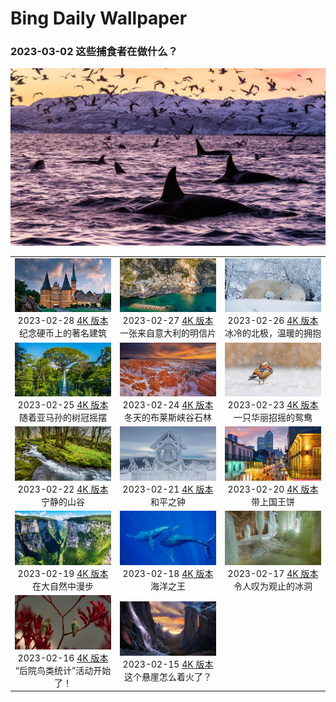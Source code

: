 # Bing Daily Wallpaper

### 2023-03-02 这些捕食者在做什么？

![](./static/2023-03-02_4k.jpg)

|      |      |      |
|:----:|:----:|:----:|
|![](./static/2023-02-28_preview.jpg)<br> 2023-02-28 [4K 版本](./static/2023-02-28_4k.jpg) <br> 纪念硬币上的著名建筑|![](./static/2023-02-27_preview.jpg)<br> 2023-02-27 [4K 版本](./static/2023-02-27_4k.jpg) <br> 一张来自意大利的明信片|![](./static/2023-02-26_preview.jpg)<br> 2023-02-26 [4K 版本](./static/2023-02-26_4k.jpg) <br> 冰冷的北极，温暖的拥抱|
|![](./static/2023-02-25_preview.jpg)<br> 2023-02-25 [4K 版本](./static/2023-02-25_4k.jpg) <br> 随着亚马孙的树冠摇摆|![](./static/2023-02-24_preview.jpg)<br> 2023-02-24 [4K 版本](./static/2023-02-24_4k.jpg) <br> 冬天的布莱斯峡谷石林|![](./static/2023-02-23_preview.jpg)<br> 2023-02-23 [4K 版本](./static/2023-02-23_4k.jpg) <br> 一只华丽招摇的鸳鸯|
|![](./static/2023-02-22_preview.jpg)<br> 2023-02-22 [4K 版本](./static/2023-02-22_4k.jpg) <br> 宁静的山谷|![](./static/2023-02-21_preview.jpg)<br> 2023-02-21 [4K 版本](./static/2023-02-21_4k.jpg) <br> 和平之钟|![](./static/2023-02-20_preview.jpg)<br> 2023-02-20 [4K 版本](./static/2023-02-20_4k.jpg) <br> 带上国王饼|
|![](./static/2023-02-19_preview.jpg)<br> 2023-02-19 [4K 版本](./static/2023-02-19_4k.jpg) <br> 在大自然中漫步|![](./static/2023-02-18_preview.jpg)<br> 2023-02-18 [4K 版本](./static/2023-02-18_4k.jpg) <br> 海洋之王|![](./static/2023-02-17_preview.jpg)<br> 2023-02-17 [4K 版本](./static/2023-02-17_4k.jpg) <br> 令人叹为观止的冰洞|
|![](./static/2023-02-16_preview.jpg)<br> 2023-02-16 [4K 版本](./static/2023-02-16_4k.jpg) <br> “后院鸟类统计”活动开始了！|![](./static/2023-02-15_preview.jpg)<br> 2023-02-15 [4K 版本](./static/2023-02-15_4k.jpg) <br> 这个悬崖怎么着火了？